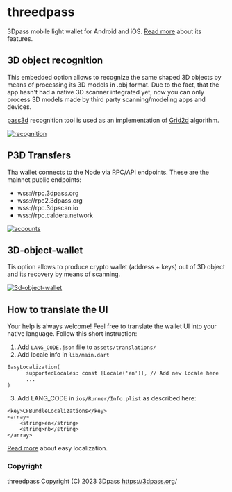# threedpass

3Dpass mobile light wallet for Android and iOS. [Read more](https://3dpass.org/mobile-wallet) about its features.

## 3D object recognition
This embedded option allows to recognize the same shaped 3D objects by means of processing its 3D models in .obj format. Due to the fact, that the app hasn't had a native 3D scanner integrated yet, now you can only process 3D models made by third party scanning/modeling apps and devices. 

[pass3d](https://github.com/3Dpass/pass3d) recognition tool is used as an implementation of [Grid2d](https://3dpass.org/grid2d) algorithm.

[![recognition](https://github.com/3Dpass/threedpass/assets/107915078/acacc1b0-223e-4c4f-a6c4-3b74fa32c9a9)](https://3dpass.org/features#3drecognition)

## P3D Transfers
Tha wallet connects to the Node via RPC/API endpoints. These are the mainnet public endpoints:
- wss://rpc.3dpass.org 
- wss://rpc2.3dpass.org
- wss://rpc.3dpscan.io
- wss://rpc.caldera.network

[![accounts](https://github.com/3Dpass/threedpass/assets/107915078/4e58f82c-e61e-4780-b89b-dfe0b4ae2a64)](https://3dpass.org/mobile-wallet#light)

## 3D-object-wallet
Tis option allows to produce crypto wallet (address + keys) out of 3D object and its recovery by means of scanning.

[![3d-object-wallet](https://github.com/3Dpass/threedpass/assets/107915078/6997f689-d91d-48b0-8c02-f305e0512c9a)](https://3dpass.org/mobile-wallet#creation)

## How to translate the UI

Your help is always welcome! Feel free to translate the wallet UI into your native language.
Follow this short instruction:

1. Add ```LANG_CODE.json``` file to ```assets/translations/``` 
2. Add locale info in ```lib/main.dart```
```
EasyLocalization(
      supportedLocales: const [Locale('en')], // Add new locale here
      ...
)
```
3. Add LANG_CODE in ```ios/Runner/Info.plist``` as described here:
```
<key>CFBundleLocalizations</key>
<array>
	<string>en</string>
	<string>nb</string>
</array>
```

[Read more](https://pub.dev/packages/easy_localization) about easy localization.

### Copyright

threedpass Copyright (C) 2023 3Dpass https://3dpass.org/
